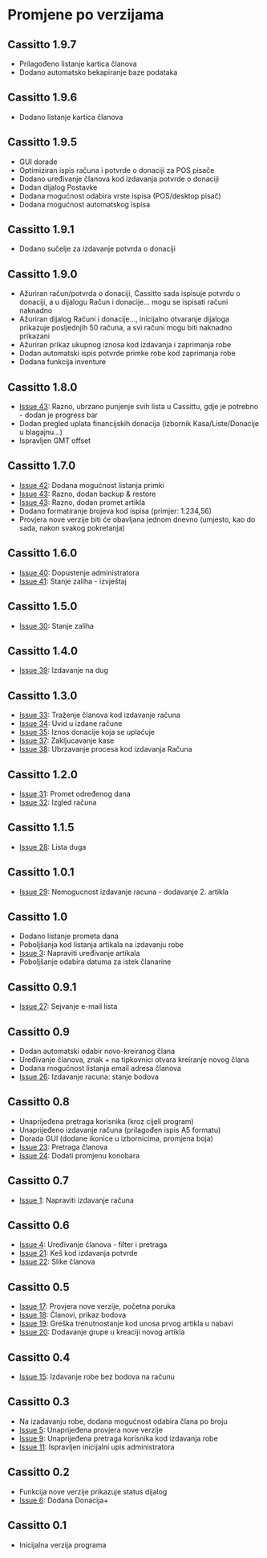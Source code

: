 # Promjene po verzijama #
## Cassitto 1.9.7 ##
  * Prilagođeno listanje kartica članova
  * Dodano automatsko bekapiranje baze podataka

## Cassitto 1.9.6 ##
  * Dodano listanje kartica članova

## Cassitto 1.9.5 ##
  * GUI dorade
  * Optimiziran ispis računa i potvrde o donaciji za POS pisače
  * Dodano uređivanje članova kod izdavanja potvrde o donaciji
  * Dodan dijalog Postavke
  * Dodana mogućnost odabira vrste ispisa (POS/desktop pisač)
  * Dodana mogućnost automatskog ispisa

## Cassitto 1.9.1 ##
  * Dodano sučelje za izdavanje potvrda o donaciji

## Cassitto 1.9.0 ##
  * Ažuriran račun/potvrda o donaciji, Cassitto sada ispisuje potvrdu o donaciji, a u dijalogu Račun i donacije... mogu se ispisati računi naknadno
  * Ažuriran dijalog Računi i donacije..., inicijalno otvaranje dijaloga prikazuje posljednjih 50 računa, a svi računi mogu biti naknadno prikazani
  * Ažuriran prikaz ukupnog iznosa kod izdavanja i zaprimanja robe
  * Dodan automatski ispis potvrde primke robe kod zaprimanja robe
  * Dodana funkcija inventure

## Cassitto 1.8.0 ##
  * [Issue 43](http://code.google.com/p/cassitto/issues/detail?id=43): Razno, ubrzano punjenje svih lista u Cassittu, gdje je potrebno - dodan je progress bar
  * Dodan pregled uplata financijskih donacija (izbornik Kasa/Liste/Donacije u blagajnu...)
  * Ispravljen GMT offset

## Cassitto 1.7.0 ##
  * [Issue 42](http://code.google.com/p/cassitto/issues/detail?id=42): Dodana mogućnost listanja primki
  * [Issue 43](http://code.google.com/p/cassitto/issues/detail?id=43): Razno, dodan backup & restore
  * [Issue 43](http://code.google.com/p/cassitto/issues/detail?id=43): Razno, dodan promet artikla
  * Dodano formatiranje brojeva kod ispisa (primjer: 1.234,56)
  * Provjera nove verzije biti će obavljana jednom dnevno (umjesto, kao do sada, nakon svakog pokretanja)

## Cassitto 1.6.0 ##
  * [Issue 40](http://code.google.com/p/cassitto/issues/detail?id=40): Dopustenje administratora
  * [Issue 41](http://code.google.com/p/cassitto/issues/detail?id=41): Stanje zaliha - izvještaj

## Cassitto 1.5.0 ##
  * [Issue 30](http://code.google.com/p/cassitto/issues/detail?id=30): Stanje zaliha

## Cassitto 1.4.0 ##
  * [Issue 39](http://code.google.com/p/cassitto/issues/detail?id=39): Izdavanje na dug

## Cassitto 1.3.0 ##
  * [Issue 33](http://code.google.com/p/cassitto/issues/detail?id=33): Traženje članova kod izdavanje računa
  * [Issue 34](http://code.google.com/p/cassitto/issues/detail?id=34): Uvid u izdane račune
  * [Issue 35](http://code.google.com/p/cassitto/issues/detail?id=35): Iznos donacije koja se uplaćuje
  * [Issue 37](http://code.google.com/p/cassitto/issues/detail?id=37): Zakljucavanje kase
  * [Issue 38](http://code.google.com/p/cassitto/issues/detail?id=38): Ubrzavanje procesa kod izdavanja Računa

## Cassitto 1.2.0 ##
  * [Issue 31](http://code.google.com/p/cassitto/issues/detail?id=31): Promet određenog dana
  * [Issue 32](http://code.google.com/p/cassitto/issues/detail?id=32): Izgled računa

## Cassitto 1.1.5 ##
  * [Issue 28](http://code.google.com/p/cassitto/issues/detail?id=28): Lista duga

## Cassitto 1.0.1 ##
  * [Issue 29](http://code.google.com/p/cassitto/issues/detail?id=29): Nemogucnost izdavanje racuna - dodavanje 2. artikla

## Cassitto 1.0 ##
  * Dodano listanje prometa dana
  * Poboljšanja kod listanja artikala na izdavanju robe
  * [Issue 3](http://code.google.com/p/cassitto/issues/detail?id=3): Napraviti uređivanje artikala
  * Poboljšanje odabira datuma za istek članarine

## Cassitto 0.9.1 ##
  * [Issue 27](http://code.google.com/p/cassitto/issues/detail?id=27): Sejvanje e-mail lista

## Cassitto 0.9 ##
  * Dodan automatski odabir novo-kreiranog člana
  * Uređivanje članova, znak + na tipkovnici otvara kreiranje novog člana
  * Dodana mogućnost listanja email adresa članova
  * [Issue 26](http://code.google.com/p/cassitto/issues/detail?id=26): Izdavanje racuna: stanje bodova

## Cassitto 0.8 ##
  * Unaprijeđena pretraga korisnika (kroz cijeli program)
  * Unaprijeđeno izdavanje računa (prilagođen ispis A5 formatu)
  * Dorada GUI (dodane ikonice u izbornicima, promjena boja)
  * [Issue 23](http://code.google.com/p/cassitto/issues/detail?id=23): Pretraga članova
  * [Issue 24](http://code.google.com/p/cassitto/issues/detail?id=24): Dodati promjenu konobara

## Cassitto 0.7 ##
  * [Issue 1](http://code.google.com/p/cassitto/issues/detail?id=1): Napraviti izdavanje računa

## Cassitto 0.6 ##
  * [Issue 4](http://code.google.com/p/cassitto/issues/detail?id=4): Uređivanje članova - filter i pretraga
  * [Issue 21](http://code.google.com/p/cassitto/issues/detail?id=21): Keš kod izdavanja potvrde
  * [Issue 22](http://code.google.com/p/cassitto/issues/detail?id=22): Slike članova

## Cassitto 0.5 ##
  * [Issue 17](http://code.google.com/p/cassitto/issues/detail?id=17): Provjera nove verzije, početna poruka
  * [Issue 18](http://code.google.com/p/cassitto/issues/detail?id=18): Članovi, prikaz bodova
  * [Issue 19](http://code.google.com/p/cassitto/issues/detail?id=19): Greška trenutnostanje kod unosa prvog artikla u nabavi
  * [Issue 20](http://code.google.com/p/cassitto/issues/detail?id=20): Dodavanje grupe u kreaciji novog artikla

## Cassitto 0.4 ##
  * [Issue 15](http://code.google.com/p/cassitto/issues/detail?id=15): Izdavanje robe bez bodova na računu

## Cassitto 0.3 ##
  * Na izadavanju robe, dodana mogućnost odabira člana po broju
  * [Issue 5](http://code.google.com/p/cassitto/issues/detail?id=5): Unaprijeđena provjera nove verzije
  * [Issue 9](http://code.google.com/p/cassitto/issues/detail?id=9): Unaprijeđena pretraga korisnika kod izdavanja robe
  * [Issue 11](http://code.google.com/p/cassitto/issues/detail?id=11): Ispravljen inicijalni upis administratora

## Cassitto 0.2 ##
  * Funkcija nove verzije prikazuje status dijalog
  * [Issue 6](http://code.google.com/p/cassitto/issues/detail?id=6): Dodana Donacija+

## Cassitto 0.1 ##
  * Inicijalna verzija programa